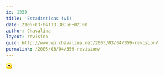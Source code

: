 ```yaml
---
id: 1320
title: 'Estadísticas (vi)'
date: 2005-03-04T13:30:56+02:00
author: Chavalina
layout: revision
guid: http://www.wp.chavalina.net/2005/03/04/359-revision/
permalink: /2005/03/04/359-revision/
---
```

 <a href="http://www.google.es/search?hl=es&#038;q=juan+pablo+montoya&#038;btnG=B%C3%BAsqueda&#038;meta=" target="_blank"><img src="/imagenes/emoticonos/sonrisa.gif" alt="emo" /> </a>